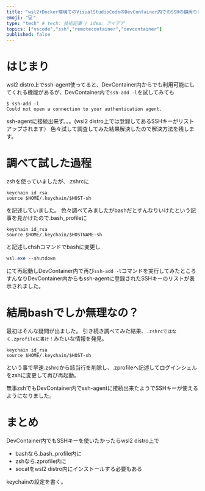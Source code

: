 ```yaml
---
title: "wsl2+Docker環境でのVisualStudioCodeのDevContainer内でのSSHの鍵周りのお話"
emoji: "💻"
type: "tech" # tech: 技術記事 / idea: アイデア
topics: ["vscode","ssh","remotecontainer","devcontainer"]
published: false
---
```

# はじまり
wsl2 distro上でssh-agent使ってると、DevContainer内からでも利用可能にしてくれる機能があるが、DevContainer内で`ssh-add -l`を試してみても
```shell
$ ssh-add -l
Could not open a connection to your authentication agent.
```

ssh-agentに接続出来ず。。。(wsl2 distro上では登録してあるSSHキーがリストアップされます）
色々試して調査してみた結果解決したので解決方法を残します。

# 調べて試した過程
zshを使っていましたが、.zshrcに
```shell
keychain id_rsa
source $HOME/.keychain/$HOST-sh
```

を記述していました。
色々調べてみましたがbashだとすんなりいけたという記事を見かけたので.bash_profileに
```shell
keychain id_rsa
source $HOME/.keychain/$HOSTNAME-sh
```

と記述しchshコマンドでbashに変更し
```PowerShell
wsl.exe --shutdown
```

にて再起動しDevContainer内で再び`ssh-add -l`コマンドを実行してみたところすんなりDevContainer内からもssh-agentに登録されたSSHキーのリストが表示されました。

# 結局bashでしか無理なの？
最初はそんな疑問が出ました。
引き続き調べてみた結果、`.zshrcではなく.zprofileに書け！`みたいな情報を発見。

```shell
keychain id_rsa
source $HOME/.keychain/$HOST-sh
```

という事で早速.zshrcから該当行を削除し、.zprofileへ記述してログインシェルをzshに変更して再び再起動。

無事zshでもDevContainer内でssh-agentに接続出来たようでSSHキーが使えるようになりました。

# まとめ
DevContainer内でもSSHキーを使いたかったらwsl2 distro上で
- bashなら.bash_profile内に
- zshなら.zprofile内に
- socatをwsl2 distro内にインストールする必要もある

keychainの設定を書く。